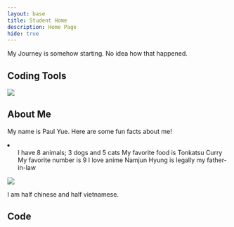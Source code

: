 ```yaml
---
layout: base
title: Student Home 
description: Home Page
hide: true
---
```


My Journey is somehow starting. No idea how that happened.

## Coding Tools

  <a href="https://github.com/KKATZENN/No-Ideas-Blog">
    <img src="https://upload.wikimedia.org/wikipedia/commons/f/ff/Logo_of_Github.jpg?20230410211349https://upload.wikimedia.org/wikipedia/commons/f/ff/Logo_of_Github.jpg?20230410211349"https://upload.wikimedia.org/wikipedia/commons/f/ff/Logo_of_Github.jpg?20230410211349>
  </a>

## About Me
My name is Paul Yue.
Here are some fun facts about me!

<li>
  <ul>
    I have 8 animals; 3 dogs and 5 cats
    My favorite food is Tonkatsu Curry
    My favorite number is 9
    I love anime
    Namjun Hyung is legally my father-in-law
  </ul>
</li>

  <a>
    <img src=https://upload.wikimedia.org/wikipedia/commons/thumb/a/a9/Orange_Tabby_Cat_Beside_Fawn_Short-coated_Puppy-46024.jpeg/800px-Orange_Tabby_Cat_Beside_Fawn_Short-coated_Puppy-46024.jpeg?20180708235900>
  </a>
  
I am half chinese and half vietnamese.

## Code
